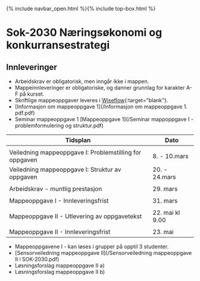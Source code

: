 {% include navbar_open.html %}{% include top-box.html %}
# Sok-2030 Næringsøkonomi og konkurransestrategi   

## Innleveringer 

- Arbeidskrav er obligatorisk, men inngår ikke i mappen.
- Mappeinnleveringer er obligatoriske, og danner grunnlag for karakter A-F på kurset.
- Skriftlige mappeoppgaver leveres i [Wiseflow](https://europe.wiseflow.net/participant/){:target="blank"}. 
- [Informasjon om mappeoppgave 1](/Informasjon om mappeoppgave 1. pdf.pdf)
- Seminar mappeoppgave 1 [Mappeoppgave 1](/Seminar mappoppgave I - problemformulering og struktur.pdf)



| Tidsplan                    | Dato  |
|------------------------------------|---------|
|         | 
|Veiledning mappeoppgave I: Problemstilling for oppgaven        | 8. - 10.mars| 
|Veiledning mappeoppgave I: Struktur av oppgaven                | 20. - 24.mars| 
|         | 
|Arbeidskrav - muntlig prestasjon    | 29. mars          | 
|         | 
|Mappeoppgave I - Innleveringsfrist  | 31. mars 
|         | 
|Mappeoppgave II - Utlevering av oppgavetekst  | 22. mai kl 9.00
|         | 
|Mappeoppgave II  - Innleveringsfrist   |  23. mai | 


- Mappeoppgavene I - kan løses i grupper på opptil 3 studenter.
- [Sensorveiledning mappeoppgave II](/Sensorveiledning mappeoppgave II i SOK-2030.pdf)
- Løsningsforslag mappeoppgave II a)
- Løsningsforslag mappeoppgave II b)
